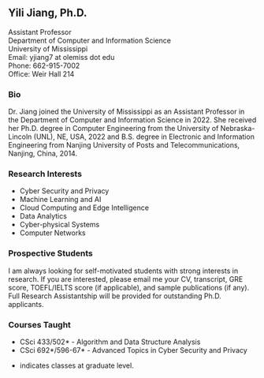 ## Yili Jiang, Ph.D.

Assistant Professor     
Department of Computer and Information Science      
University of Mississippi      
Email: yjiang7 at olemiss dot edu      
Phone: 662-915-7002        
Office: Weir Hall 214


### Bio   
  
Dr. Jiang joined the University of Mississippi as an Assistant Professor in the Department of Computer and Information Science in 2022. She received her Ph.D. degree in Computer Engineering from the University of Nebraska-Lincoln (UNL), NE, USA, 2022 and B.S. degree in Electronic and Information Engineering from Nanjing University of Posts and Telecommunications, Nanjing, China, 2014.    

### Research Interests    

- Cyber Security and Privacy
- Machine Learning and AI 
- Cloud Computing and Edge Intelligence
- Data Analytics
- Cyber-physical Systems 
- Computer Networks

### Prospective Students

I am always looking for self-motivated students with strong interests in research. If you are interested, please email me your CV, transcript, GRE score, TOEFL/IELTS score (if applicable), and sample publications (if any). Full Research Assistantship will be provided for outstanding Ph.D. applicants.     

### Courses Taught
- CSci 433/502* - Algorithm and Data Structure Analysis
- CSci 692*/596-67* - Advanced Topics in Cyber Security and Privacy
 * indicates classes at graduate level.

